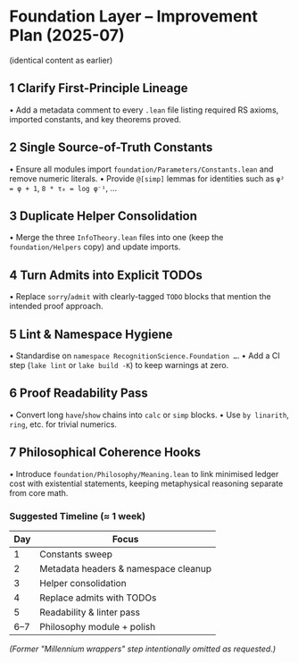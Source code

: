 # Foundation Layer – Improvement Plan (2025-07)

(identical content as earlier)

## 1  Clarify First-Principle Lineage
• Add a metadata comment to every `.lean` file listing required RS axioms, imported constants, and key theorems proved.

## 2  Single Source-of-Truth Constants
• Ensure all modules import `foundation/Parameters/Constants.lean` and remove numeric literals.
• Provide `@[simp]` lemmas for identities such as `φ² = φ + 1`, `8 * τ₀ = log φ⁻¹`, …

## 3  Duplicate Helper Consolidation
• Merge the three `InfoTheory.lean` files into one (keep the `foundation/Helpers` copy) and update imports.

## 4  Turn Admits into Explicit TODOs
• Replace `sorry`/`admit` with clearly-tagged `TODO` blocks that mention the intended proof approach.

## 5  Lint & Namespace Hygiene
• Standardise on `namespace RecognitionScience.Foundation …`.
• Add a CI step (`lake lint` or `lake build -K`) to keep warnings at zero.

## 6  Proof Readability Pass
• Convert long `have`/`show` chains into `calc` or `simp` blocks.
• Use `by linarith`, `ring`, etc. for trivial numerics.

## 7  Philosophical Coherence Hooks
• Introduce `foundation/Philosophy/Meaning.lean` to link minimised ledger cost with existential statements, keeping metaphysical reasoning separate from core math.

### Suggested Timeline (≈ 1 week)
| Day | Focus |
|-----|-------|
| 1 | Constants sweep |
| 2 | Metadata headers & namespace cleanup |
| 3 | Helper consolidation |
| 4 | Replace admits with TODOs |
| 5 | Readability & linter pass |
| 6–7 | Philosophy module + polish |

*(Former "Millennium wrappers" step intentionally omitted as requested.)* 